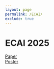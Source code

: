 ```yaml
---
layout: page
permalink: /ECAI/
exclude: true
---
```


<h1> ECAI 2025 </h1>

<p>
  <a href="paper.pdf">Paper</a>
  <br />
  <a href="poster.pdf">Poster</a>
  <br />
</p>

